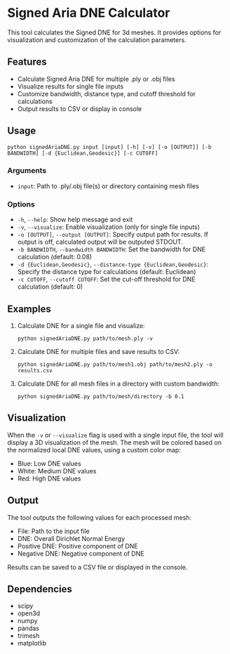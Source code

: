 # Signed Aria DNE Calculator

This tool calculates the Signed DNE for 3d meshes. It provides options for visualization and customization of the calculation parameters.

## Features

- Calculate Signed Aria DNE for multiple .ply or .obj files
- Visualize results for single file inputs
- Customize bandwidth, distance type, and cutoff threshold for calculations
- Output results to CSV or display in console

## Usage

```
python signedAriaDNE.py input [input] [-h] [-v] [-o [OUTPUT]] [-b BANDWIDTH] [-d {Euclidean,Geodesic}] [-c CUTOFF]
```

### Arguments

- `input`: Path to .ply/.obj file(s) or directory containing mesh files

### Options

- `-h`, `--help`: Show help message and exit
- `-v`, `--visualize`: Enable visualization (only for single file inputs)
- `-o [OUTPUT]`, `--output [OUTPUT]`: Specify output path for results. If output is off, calculated output will be outputed STDOUT.
- `-b BANDWIDTH`, `--bandwidth BANDWIDTH`: Set the bandwidth for DNE calculation (default: 0.08)
- `-d {Euclidean,Geodesic}`, `--distance-type {Euclidean,Geodesic}`: Specify the distance type for calculations (default: Euclidean)
- `-c CUTOFF`, `--cutoff CUTOFF`: Set the cut-off threshold for DNE calculation (default: 0)

## Examples

1. Calculate DNE for a single file and visualize:
   ```
   python signedAriaDNE.py path/to/mesh.ply -v
   ```

2. Calculate DNE for multiple files and save results to CSV:
   ```
   python signedAriaDNE.py path/to/mesh1.obj path/to/mesh2.ply -o results.csv
   ```

3. Calculate DNE for all mesh files in a directory with custom bandwidth:
   ```
   python signedAriaDNE.py path/to/mesh/directory -b 0.1
   ```

## Visualization

When the `-v` or `--visualize` flag is used with a single input file, the tool will display a 3D visualization of the mesh. The mesh will be colored based on the normalized local DNE values, using a custom color map:

- Blue: Low DNE values
- White: Medium DNE values
- Red: High DNE values

## Output

The tool outputs the following values for each processed mesh:

- File: Path to the input file
- DNE: Overall Dirichlet Normal Energy
- Positive DNE: Positive component of DNE
- Negative DNE: Negative component of DNE

Results can be saved to a CSV file or displayed in the console.

## Dependencies

- scipy
- open3d
- numpy
- pandas
- trimesh
- matplotlib
